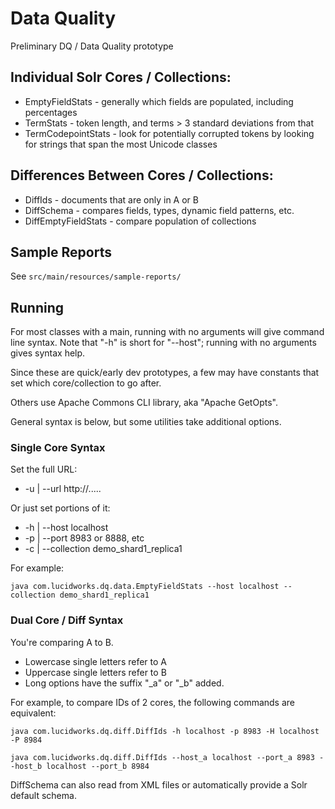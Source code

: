 Data Quality
============

Preliminary DQ / Data Quality prototype

## Individual Solr Cores / Collections:
* EmptyFieldStats - generally which fields are populated, including percentages
* TermStats - token length, and terms > 3 standard deviations from that
* TermCodepointStats - look for potentially corrupted tokens by looking for strings that span the most Unicode classes

## Differences Between Cores / Collections:
* DiffIds - documents that are only in A or B
* DiffSchema - compares fields, types, dynamic field patterns, etc.
* DiffEmptyFieldStats - compare population of collections

## Sample Reports
See ```src/main/resources/sample-reports/```

## Running

For most classes with a main, running with no arguments will give command line syntax.  Note that "-h" is short for "--host"; running with no arguments gives syntax help.

Since these are quick/early dev prototypes, a few may have constants that set which core/collection to go after.

Others use Apache Commons CLI library, aka "Apache GetOpts".

General syntax is below, but some utilities take additional options.

### Single Core Syntax

Set the full URL:
* -u | --url http://.....

Or just set portions of it:
* -h | --host localhost
* -p | --port 8983 or 8888, etc
* -c | --collection demo_shard1_replica1

For example:

```java com.lucidworks.dq.data.EmptyFieldStats --host localhost --collection demo_shard1_replica1```

### Dual Core / Diff Syntax

You're comparing A to B.
* Lowercase single letters refer to A
* Uppercase single letters refer to B
* Long options have the suffix "_a" or "_b" added.

For example, to compare IDs of 2 cores, the following commands are equivalent:

```java com.lucidworks.dq.diff.DiffIds -h localhost -p 8983 -H localhost -P 8984```

```java com.lucidworks.dq.diff.DiffIds --host_a localhost --port_a 8983 --host_b localhost --port_b 8984```

DiffSchema can also read from XML files or automatically provide a Solr default schema.
